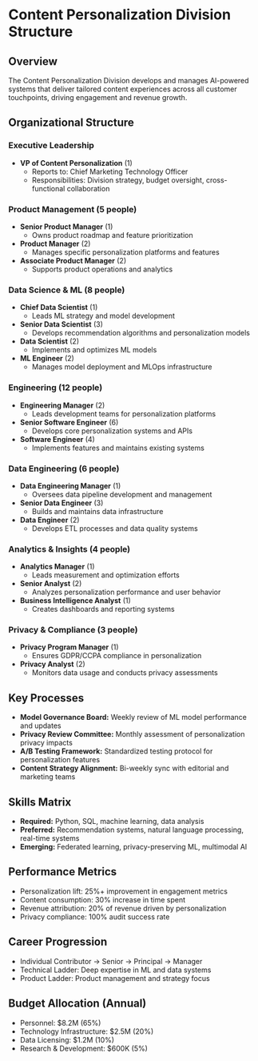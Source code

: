 # Content Personalization Division Structure

## Overview
The Content Personalization Division develops and manages AI-powered systems that deliver tailored content experiences across all customer touchpoints, driving engagement and revenue growth.

## Organizational Structure

### Executive Leadership
- **VP of Content Personalization** (1)
  - Reports to: Chief Marketing Technology Officer
  - Responsibilities: Division strategy, budget oversight, cross-functional collaboration

### Product Management (5 people)
- **Senior Product Manager** (1)
  - Owns product roadmap and feature prioritization
- **Product Manager** (2)
  - Manages specific personalization platforms and features
- **Associate Product Manager** (2)
  - Supports product operations and analytics

### Data Science & ML (8 people)
- **Chief Data Scientist** (1)
  - Leads ML strategy and model development
- **Senior Data Scientist** (3)
  - Develops recommendation algorithms and personalization models
- **Data Scientist** (2)
  - Implements and optimizes ML models
- **ML Engineer** (2)
  - Manages model deployment and MLOps infrastructure

### Engineering (12 people)
- **Engineering Manager** (2)
  - Leads development teams for personalization platforms
- **Senior Software Engineer** (6)
  - Develops core personalization systems and APIs
- **Software Engineer** (4)
  - Implements features and maintains existing systems

### Data Engineering (6 people)
- **Data Engineering Manager** (1)
  - Oversees data pipeline development and management
- **Senior Data Engineer** (3)
  - Builds and maintains data infrastructure
- **Data Engineer** (2)
  - Develops ETL processes and data quality systems

### Analytics & Insights (4 people)
- **Analytics Manager** (1)
  - Leads measurement and optimization efforts
- **Senior Analyst** (2)
  - Analyzes personalization performance and user behavior
- **Business Intelligence Analyst** (1)
  - Creates dashboards and reporting systems

### Privacy & Compliance (3 people)
- **Privacy Program Manager** (1)
  - Ensures GDPR/CCPA compliance in personalization
- **Privacy Analyst** (2)
  - Monitors data usage and conducts privacy assessments

## Key Processes
- **Model Governance Board:** Weekly review of ML model performance and updates
- **Privacy Review Committee:** Monthly assessment of personalization privacy impacts
- **A/B Testing Framework:** Standardized testing protocol for personalization features
- **Content Strategy Alignment:** Bi-weekly sync with editorial and marketing teams

## Skills Matrix
- **Required:** Python, SQL, machine learning, data analysis
- **Preferred:** Recommendation systems, natural language processing, real-time systems
- **Emerging:** Federated learning, privacy-preserving ML, multimodal AI

## Performance Metrics
- Personalization lift: 25%+ improvement in engagement metrics
- Content consumption: 30% increase in time spent
- Revenue attribution: 20% of revenue driven by personalization
- Privacy compliance: 100% audit success rate

## Career Progression
- Individual Contributor → Senior → Principal → Manager
- Technical Ladder: Deep expertise in ML and data systems
- Product Ladder: Product management and strategy focus

## Budget Allocation (Annual)
- Personnel: $8.2M (65%)
- Technology Infrastructure: $2.5M (20%)
- Data Licensing: $1.2M (10%)
- Research & Development: $600K (5%)
